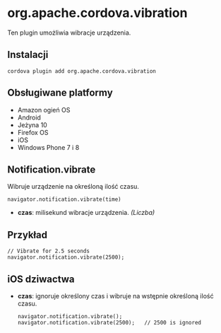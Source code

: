 <!---
    Licensed to the Apache Software Foundation (ASF) under one
    or more contributor license agreements.  See the NOTICE file
    distributed with this work for additional information
    regarding copyright ownership.  The ASF licenses this file
    to you under the Apache License, Version 2.0 (the
    "License"); you may not use this file except in compliance
    with the License.  You may obtain a copy of the License at

      http://www.apache.org/licenses/LICENSE-2.0

    Unless required by applicable law or agreed to in writing,
    software distributed under the License is distributed on an
    "AS IS" BASIS, WITHOUT WARRANTIES OR CONDITIONS OF ANY
    KIND, either express or implied.  See the License for the
    specific language governing permissions and limitations
    under the License.
-->

# org.apache.cordova.vibration

Ten plugin umożliwia wibracje urządzenia.

## Instalacji

    cordova plugin add org.apache.cordova.vibration
    

## Obsługiwane platformy

*   Amazon ogień OS
*   Android
*   Jeżyna 10
*   Firefox OS
*   iOS
*   Windows Phone 7 i 8

## Notification.vibrate

Wibruje urządzenie na określoną ilość czasu.

    navigator.notification.vibrate(time)
    

*   **czas**: milisekund wibracje urządzenia. *(Liczba)*

## Przykład

    // Vibrate for 2.5 seconds
    navigator.notification.vibrate(2500);
    

## iOS dziwactwa

*   **czas**: ignoruje określony czas i wibruje na wstępnie określoną ilość czasu.
    
        navigator.notification.vibrate();
        navigator.notification.vibrate(2500);   // 2500 is ignored